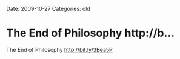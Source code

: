 Date: 2009-10-27
Categories: old

# The End of Philosophy http://b...

The End of Philosophy <a href="http://bit.ly/3Bea5P" rel="nofollow">http://bit.ly/3Bea5P</a>
